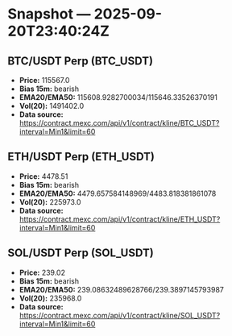 # Snapshot — 2025-09-20T23:40:24Z

## BTC/USDT Perp (BTC_USDT)
- **Price:** 115567.0
- **Bias 15m:** bearish
- **EMA20/EMA50:** 115608.9282700034/115646.33526370191
- **Vol(20):** 1491402.0
- **Data source:** https://contract.mexc.com/api/v1/contract/kline/BTC_USDT?interval=Min1&limit=60

## ETH/USDT Perp (ETH_USDT)
- **Price:** 4478.51
- **Bias 15m:** bearish
- **EMA20/EMA50:** 4479.657584148969/4483.818381861078
- **Vol(20):** 225973.0
- **Data source:** https://contract.mexc.com/api/v1/contract/kline/ETH_USDT?interval=Min1&limit=60

## SOL/USDT Perp (SOL_USDT)
- **Price:** 239.02
- **Bias 15m:** bearish
- **EMA20/EMA50:** 239.08632489628766/239.3897145793987
- **Vol(20):** 235968.0
- **Data source:** https://contract.mexc.com/api/v1/contract/kline/SOL_USDT?interval=Min1&limit=60
